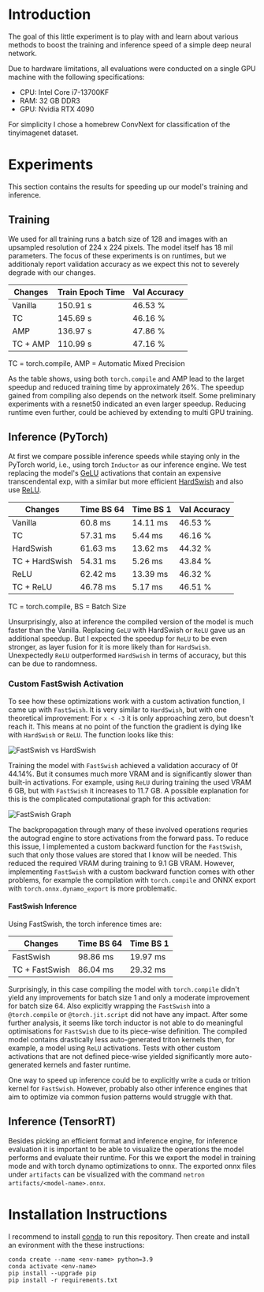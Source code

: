 # Introduction

The goal of this little experiment is to play with and learn about various methods to boost the training and inference speed of a simple deep neural network.

Due to hardware limitations, all evaluations were conducted on a single GPU machine with the following specifications:
- CPU: Intel Core i7-13700KF
- RAM: 32 GB DDR3
- GPU: Nvidia RTX 4090

For simplicity I chose a homebrew ConvNext for classification of the tinyimagenet dataset.


# Experiments

This section contains the results for speeding up our model's training and inference.

## Training

We used for all training runs a batch size of 128 and images with an upsampled resolution of 224 x 224 pixels. The model itself has 18 mil parameters. The focus of these experiments is on runtimes, but we additionaly report validation accuracy as we expect this not to severely degrade with our changes.

| Changes | Train Epoch Time | Val Accuracy |
| -------- | -------- | -------- |
| Vanilla | 150.91 s | 46.53 % |
| TC | 145.69 s | 46.16 % |
| AMP | 136.97 s | 47.86 % |
| TC + AMP | 110.99 s | 47.16 % |

TC = torch.compile, AMP = Automatic Mixed Precision

As the table shows, using both `torch.compile` and AMP lead to the larget speedup and reduced training time by approximately 26%. The speedup gained from compiling also depends on the network itself. Some preliminary
experiments with a resnet50 indicated an even larger speedup. Reducing runtime even further, could be achieved by extending to multi GPU training.

## Inference (PyTorch)

At first we compare possible inference speeds while staying only in the PyTorch world, i.e., using torch `Inductor` as our inference engine. We test replacing the model's [GeLU](https://pytorch.org/docs/stable/generated/torch.nn.GELU.html) activations that contain an expensive transcendental exp, with a similar but more efficient [HardSwish](https://pytorch.org/docs/stable/generated/torch.nn.Hardswish.html) and also use [ReLU](https://pytorch.org/docs/stable/generated/torch.nn.ReLU.html).

| Changes | Time BS 64 | Time BS 1 | Val Accuracy |
| -------- | -------- | -------- | -------- |
| Vanilla | 60.8 ms | 14.11 ms | 46.53 % |
| TC | 57.31 ms | 5.44 ms | 46.16 % |
| HardSwish | 61.63 ms | 13.62 ms | 44.32 % |
| TC + HardSwish| 54.31 ms | 5.26 ms | 43.84 % |
| ReLU | 62.42 ms | 13.39 ms | 46.32 % |
| TC + ReLU | 46.78 ms | 5.17 ms | 46.51 % |

TC = torch.compile, BS = Batch Size

Unsurprisingly, also at inference the compiled version of the model is much faster than the Vanilla. Replacing `GeLU` with HardSwish or `ReLU` gave us an additional speedup. But I expected the speedup for `ReLU` to be even stronger, as layer fusion for it is more likely than for `HardSwish`. Unexpectedly `ReLU` outperformed `HardSwish` in terms of accuracy, but this can be due to randomness.

### Custom FastSwish Activation

To see how these optimizations work with a custom activation function, I came up with `FastSwish`. It is very similar to `HardSwish`, but with one theoretical improvement: For `x < -3` it is only approaching zero, but doesn't reach it. This means at no point of the function the gradient is dying like with `HardSwish` or `ReLU`. The function looks like this:

![FastSwish vs HardSwish](fastswish.png)

Training the model with `FastSwish` achieved a validation accuracy of 0f 44.14%. But it consumes much more VRAM and is significantly slower than built-in activations. For example, using `ReLU` during training the used VRAM 6 GB, but with `FastSwish` it increases to 11.7 GB. A possible explanation for this is the complicated computational graph for this activation:

![FastSwish Graph](fastswish_graph.png)

The backpropagation through many of these involved operations requries the autograd engine to store activations from the forward pass. To reduce this issue, I implemented a custom backward function for the `FastSwish`, such that only those values are stored that I know will be needed. This reduced the required VRAM during training to 9.1 GB VRAM. However, implementing `FastSwish` with a custom backward function comes with other problems, for example the compilation with `torch.compile` and ONNX export with `torch.onnx.dynamo_export` is more problematic.

#### FastSwish Inference

Using FastSwish, the torch inference times are:

| Changes | Time BS 64 | Time BS 1 |
| -------- | -------- | -------- |
| FastSwish | 98.86 ms | 19.97 ms |
| TC + FastSwish | 86.04 ms | 29.32 ms |

Surprisingly, in this case compiling the model with `torch.compile` didn't yield any improvements for batch size 1 and only a moderate improvement for batch size 64. Also explicitly wrapping the `FastSwish` into a `@torch.compile` or `@torch.jit.script` did not have any impact. After some further analysis, it seems like torch inductor is not able to do meaningful optimisations for `FastSwish` due to its piece-wise definition. The compiled model contains drastically less auto-generated triton kernels then, for example, a model using `ReLU` activations. Tests with other custom activations that are not defined piece-wise yielded significantly more auto-generated kernels and faster runtime.

One way to speed up inference could be to explicitly write a cuda or trition kernel for `FastSwish`. However, probably also other inference engines that aim to optimize via common fusion patterns would struggle with that.


## Inference (TensorRT)

Besides picking an efficient format and inference engine, for inference evaluation it is important to be able to visualize the operations the model performs and evaluate their runtime. For this we export the model in training mode and with torch dynamo optimizations to onnx. The exported onnx files under `artifacts` can be visualized with the command `netron artifacts/<model-name>.onnx`.

# Installation Instructions

I recommend to install [conda](https://docs.conda.io/projects/miniconda/en/latest/) to run this repository. Then create and install an evironment with the these instructions:

```
conda create --name <env-name> python=3.9
conda activate <env-name>
pip install --upgrade pip
pip install -r requirements.txt
```